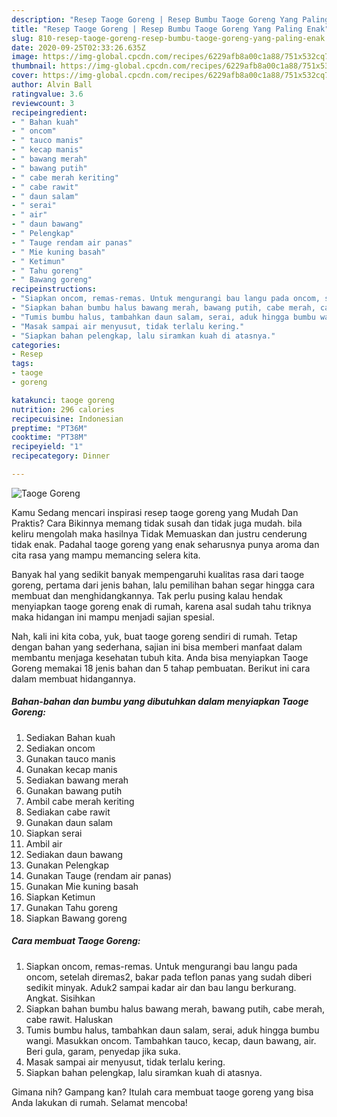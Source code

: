 ```yaml
---
description: "Resep Taoge Goreng | Resep Bumbu Taoge Goreng Yang Paling Enak"
title: "Resep Taoge Goreng | Resep Bumbu Taoge Goreng Yang Paling Enak"
slug: 810-resep-taoge-goreng-resep-bumbu-taoge-goreng-yang-paling-enak
date: 2020-09-25T02:33:26.635Z
image: https://img-global.cpcdn.com/recipes/6229afb8a00c1a88/751x532cq70/taoge-goreng-foto-resep-utama.jpg
thumbnail: https://img-global.cpcdn.com/recipes/6229afb8a00c1a88/751x532cq70/taoge-goreng-foto-resep-utama.jpg
cover: https://img-global.cpcdn.com/recipes/6229afb8a00c1a88/751x532cq70/taoge-goreng-foto-resep-utama.jpg
author: Alvin Ball
ratingvalue: 3.6
reviewcount: 3
recipeingredient:
- " Bahan kuah"
- " oncom"
- " tauco manis"
- " kecap manis"
- " bawang merah"
- " bawang putih"
- " cabe merah keriting"
- " cabe rawit"
- " daun salam"
- " serai"
- " air"
- " daun bawang"
- " Pelengkap"
- " Tauge rendam air panas"
- " Mie kuning basah"
- " Ketimun"
- " Tahu goreng"
- " Bawang goreng"
recipeinstructions:
- "Siapkan oncom, remas-remas. Untuk mengurangi bau langu pada oncom, setelah diremas2, bakar pada teflon panas yang sudah diberi sedikit minyak. Aduk2 sampai kadar air dan bau langu berkurang. Angkat. Sisihkan"
- "Siapkan bahan bumbu halus bawang merah, bawang putih, cabe merah, cabe rawit. Haluskan"
- "Tumis bumbu halus, tambahkan daun salam, serai, aduk hingga bumbu wangi. Masukkan oncom. Tambahkan tauco, kecap, daun bawang, air. Beri gula, garam, penyedap jika suka."
- "Masak sampai air menyusut, tidak terlalu kering."
- "Siapkan bahan pelengkap, lalu siramkan kuah di atasnya."
categories:
- Resep
tags:
- taoge
- goreng

katakunci: taoge goreng 
nutrition: 296 calories
recipecuisine: Indonesian
preptime: "PT36M"
cooktime: "PT38M"
recipeyield: "1"
recipecategory: Dinner

---
```



![Taoge Goreng](https://img-global.cpcdn.com/recipes/6229afb8a00c1a88/751x532cq70/taoge-goreng-foto-resep-utama.jpg)

Kamu Sedang mencari inspirasi resep taoge goreng yang Mudah Dan Praktis? Cara Bikinnya memang tidak susah dan tidak juga mudah. bila keliru mengolah maka hasilnya Tidak Memuaskan dan justru cenderung tidak enak. Padahal taoge goreng yang enak seharusnya punya aroma dan cita rasa yang mampu memancing selera kita.



Banyak hal yang sedikit banyak mempengaruhi kualitas rasa dari taoge goreng, pertama dari jenis bahan, lalu pemilihan bahan segar hingga cara membuat dan menghidangkannya. Tak perlu pusing kalau hendak menyiapkan taoge goreng enak di rumah, karena asal sudah tahu triknya maka hidangan ini mampu menjadi sajian spesial.


Nah, kali ini kita coba, yuk, buat taoge goreng sendiri di rumah. Tetap dengan bahan yang sederhana, sajian ini bisa memberi manfaat dalam membantu menjaga kesehatan tubuh kita. Anda bisa menyiapkan Taoge Goreng memakai 18 jenis bahan dan 5 tahap pembuatan. Berikut ini cara dalam membuat hidangannya.

<!--inarticleads1-->

##### Bahan-bahan dan bumbu yang dibutuhkan dalam menyiapkan Taoge Goreng:

1. Sediakan  Bahan kuah
1. Sediakan  oncom
1. Gunakan  tauco manis
1. Gunakan  kecap manis
1. Sediakan  bawang merah
1. Gunakan  bawang putih
1. Ambil  cabe merah keriting
1. Sediakan  cabe rawit
1. Gunakan  daun salam
1. Siapkan  serai
1. Ambil  air
1. Sediakan  daun bawang
1. Gunakan  Pelengkap
1. Gunakan  Tauge (rendam air panas)
1. Gunakan  Mie kuning basah
1. Siapkan  Ketimun
1. Gunakan  Tahu goreng
1. Siapkan  Bawang goreng




<!--inarticleads2-->

##### Cara membuat Taoge Goreng:

1. Siapkan oncom, remas-remas. Untuk mengurangi bau langu pada oncom, setelah diremas2, bakar pada teflon panas yang sudah diberi sedikit minyak. Aduk2 sampai kadar air dan bau langu berkurang. Angkat. Sisihkan
1. Siapkan bahan bumbu halus bawang merah, bawang putih, cabe merah, cabe rawit. Haluskan
1. Tumis bumbu halus, tambahkan daun salam, serai, aduk hingga bumbu wangi. Masukkan oncom. Tambahkan tauco, kecap, daun bawang, air. Beri gula, garam, penyedap jika suka.
1. Masak sampai air menyusut, tidak terlalu kering.
1. Siapkan bahan pelengkap, lalu siramkan kuah di atasnya.




Gimana nih? Gampang kan? Itulah cara membuat taoge goreng yang bisa Anda lakukan di rumah. Selamat mencoba!
